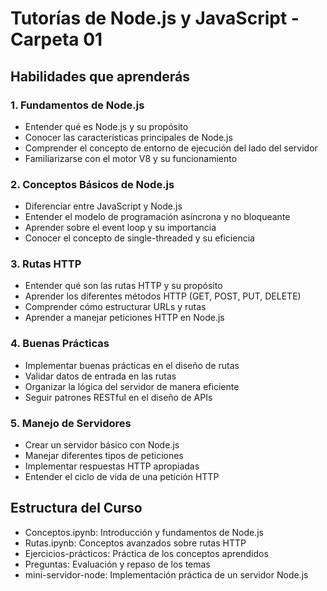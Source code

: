 # Tutorías de Node.js y JavaScript - Carpeta 01

## Habilidades que aprenderás

### 1. Fundamentos de Node.js
- Entender qué es Node.js y su propósito
- Conocer las características principales de Node.js
- Comprender el concepto de entorno de ejecución del lado del servidor
- Familiarizarse con el motor V8 y su funcionamiento

### 2. Conceptos Básicos de Node.js
- Diferenciar entre JavaScript y Node.js
- Entender el modelo de programación asíncrona y no bloqueante
- Aprender sobre el event loop y su importancia
- Conocer el concepto de single-threaded y su eficiencia

### 3. Rutas HTTP
- Entender qué son las rutas HTTP y su propósito
- Aprender los diferentes métodos HTTP (GET, POST, PUT, DELETE)
- Comprender cómo estructurar URLs y rutas
- Aprender a manejar peticiones HTTP en Node.js

### 4. Buenas Prácticas
- Implementar buenas prácticas en el diseño de rutas
- Validar datos de entrada en las rutas
- Organizar la lógica del servidor de manera eficiente
- Seguir patrones RESTful en el diseño de APIs

### 5. Manejo de Servidores
- Crear un servidor básico con Node.js
- Manejar diferentes tipos de peticiones
- Implementar respuestas HTTP apropiadas
- Entender el ciclo de vida de una petición HTTP

## Estructura del Curso
- Conceptos.ipynb: Introducción y fundamentos de Node.js
- Rutas.ipynb: Conceptos avanzados sobre rutas HTTP
- Ejercicios-prácticos: Práctica de los conceptos aprendidos
- Preguntas: Evaluación y repaso de los temas
- mini-servidor-node: Implementación práctica de un servidor Node.js